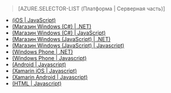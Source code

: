 ﻿> [AZURE.SELECTOR-LIST (Платформа | Серверная часть)]
- [(iOS | JavaScript)](/ru-ru/documentation/articles/mobile-services-ios-validate-modify-data-server-scripts/)
- [(Магазин Windows (C#) | .NET)](/ru-ru/documentation/articles/mobile-services-dotnet-backend-windows-store-dotnet-validate-modify-data/)
- [(Магазин Windows (C#) | JavaScript)](/ru-ru/documentation/articles/mobile-services-windows-store-dotnet-validate-modify-data-server-scripts/)
- [(Магазин Windows (JavaScript) | .NET)](/ru-ru/documentation/articles/mobile-services-dotnet-backend-windows-store-javascript-validate-modify-data/)
- [(Магазин Windows (JavaScript) | Javascript)](/ru-ru/documentation/articles/mobile-services-windows-store-javascript-validate-modify-data-server-scripts/)
- [(Windows Phone | .NET)](/ru-ru/documentation/articles/mobile-services-dotnet-backend-windows-phone-validate-modify-data/)
- [(Windows Phone | Javascript)](/ru-ru/documentation/articles/mobile-services-windows-phone-validate-modify-data-server-scripts/)
- [(Android | Javascript)](/ru-ru/documentation/articles/mobile-services-android-validate-modify-data-server-scripts/)
- [(Xamarin iOS | Javascript)](/ru-ru/documentation/articles/partner-xamarin-mobile-services-ios-validate-modify-data-server-scripts/)
- [(Xamarin Android | Javascript)](/ru-ru/documentation/articles/partner-xamarin-mobile-services-android-validate-modify-data-server-scripts/)
- [(HTML | Javascript)](/ru-ru/documentation/articles/mobile-services-html-validate-modify-data-server-scripts/)

<!--HONumber=42-->
